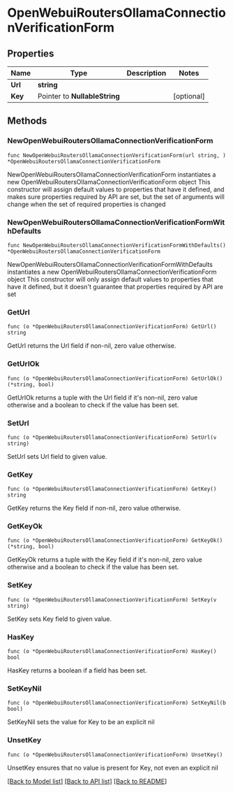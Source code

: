 # OpenWebuiRoutersOllamaConnectionVerificationForm

## Properties

Name | Type | Description | Notes
------------ | ------------- | ------------- | -------------
**Url** | **string** |  | 
**Key** | Pointer to **NullableString** |  | [optional] 

## Methods

### NewOpenWebuiRoutersOllamaConnectionVerificationForm

`func NewOpenWebuiRoutersOllamaConnectionVerificationForm(url string, ) *OpenWebuiRoutersOllamaConnectionVerificationForm`

NewOpenWebuiRoutersOllamaConnectionVerificationForm instantiates a new OpenWebuiRoutersOllamaConnectionVerificationForm object
This constructor will assign default values to properties that have it defined,
and makes sure properties required by API are set, but the set of arguments
will change when the set of required properties is changed

### NewOpenWebuiRoutersOllamaConnectionVerificationFormWithDefaults

`func NewOpenWebuiRoutersOllamaConnectionVerificationFormWithDefaults() *OpenWebuiRoutersOllamaConnectionVerificationForm`

NewOpenWebuiRoutersOllamaConnectionVerificationFormWithDefaults instantiates a new OpenWebuiRoutersOllamaConnectionVerificationForm object
This constructor will only assign default values to properties that have it defined,
but it doesn't guarantee that properties required by API are set

### GetUrl

`func (o *OpenWebuiRoutersOllamaConnectionVerificationForm) GetUrl() string`

GetUrl returns the Url field if non-nil, zero value otherwise.

### GetUrlOk

`func (o *OpenWebuiRoutersOllamaConnectionVerificationForm) GetUrlOk() (*string, bool)`

GetUrlOk returns a tuple with the Url field if it's non-nil, zero value otherwise
and a boolean to check if the value has been set.

### SetUrl

`func (o *OpenWebuiRoutersOllamaConnectionVerificationForm) SetUrl(v string)`

SetUrl sets Url field to given value.


### GetKey

`func (o *OpenWebuiRoutersOllamaConnectionVerificationForm) GetKey() string`

GetKey returns the Key field if non-nil, zero value otherwise.

### GetKeyOk

`func (o *OpenWebuiRoutersOllamaConnectionVerificationForm) GetKeyOk() (*string, bool)`

GetKeyOk returns a tuple with the Key field if it's non-nil, zero value otherwise
and a boolean to check if the value has been set.

### SetKey

`func (o *OpenWebuiRoutersOllamaConnectionVerificationForm) SetKey(v string)`

SetKey sets Key field to given value.

### HasKey

`func (o *OpenWebuiRoutersOllamaConnectionVerificationForm) HasKey() bool`

HasKey returns a boolean if a field has been set.

### SetKeyNil

`func (o *OpenWebuiRoutersOllamaConnectionVerificationForm) SetKeyNil(b bool)`

 SetKeyNil sets the value for Key to be an explicit nil

### UnsetKey
`func (o *OpenWebuiRoutersOllamaConnectionVerificationForm) UnsetKey()`

UnsetKey ensures that no value is present for Key, not even an explicit nil

[[Back to Model list]](../README.md#documentation-for-models) [[Back to API list]](../README.md#documentation-for-api-endpoints) [[Back to README]](../README.md)


